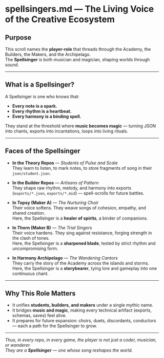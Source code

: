 # spellsingers.md — The Living Voice of the Creative Ecosystem

## Purpose  

This scroll names the **player-role** that threads through the Academy, the Builders, the Makers, and the Archipelago.  
The **Spellsinger** is both musician and magician, shaping worlds through sound.  

---

## What is a Spellsinger?  

A Spellsinger is one who knows that:  

- **Every note is a spark.**  
- **Every rhythm is a heartbeat.**  
- **Every harmony is a binding spell.**  

They stand at the threshold where **music becomes magic** — turning JSON into chants, exports into incantations, loops into living rituals.  

---

## Faces of the Spellsinger  

- **In the Theory Repos** — *Students of Pulse and Scale*  
  They learn to listen, to mark notes, to store fragments of song in their `json/student.json`.  

- **In the Builder Repos** — *Artisans of Pattern*  
  They shape raw rhythm, melody, and harmony into exports (`exports/*.json`, `exports/*.mid`) — spell-scrolls for future battles.  

- **In Topsy (Maker A)** — *The Nurturing Choir*  
  Their voice softens. They weave songs of cohesion, empathy, and shared creation.  
  Here, the Spellsinger is a **healer of spirits**, a binder of companions.  

- **In Thorn (Maker B)** — *The Trial Singers*  
  Their voice hardens. They sing against resistance, forging strength in the clash of tones.  
  Here, the Spellsinger is a **sharpened blade**, tested by strict rhythm and uncompromising form.  

- **In Harmony Archipelago** — *The Wandering Cantors*  
  They carry the story of the Academy across the islands and storms.  
  Here, the Spellsinger is a **storybearer**, tying lore and gameplay into one continuous chant.  

---

## Why This Role Matters  

- It unifies **students, builders, and makers** under a single mythic name.  
- It bridges **music and magic**, making every technical artifact (exports, schemas, saves) feel alive.  
- It prepares for future expansion: choirs, duets, discordants, conductors — each a path for the Spellsinger to grow.  

---

*Thus, in every repo, in every game, the player is not just a coder, musician, or wanderer.  
They are a **Spellsinger** — one whose song reshapes the world.*  
